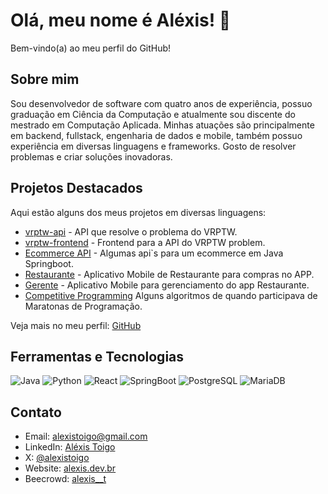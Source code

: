 # Olá, meu nome é Aléxis! 👋

Bem-vindo(a) ao meu perfil do GitHub!

## Sobre mim
Sou desenvolvedor de software com quatro anos de experiência, possuo graduação em Ciência da Computação e atualmente sou discente do mestrado em Computação Aplicada. 
Minhas atuações são principalmente em backend, fullstack, engenharia de dados e mobile, também possuo experiência em diversas linguagens e frameworks. Gosto de resolver problemas e criar soluções inovadoras.

## Projetos Destacados
Aqui estão alguns dos meus projetos em diversas linguagens:
- [vrptw-api](https://github.com/alexistoigo/vrptw-api) - API que resolve o problema do VRPTW.
- [vrptw-frontend](https://github.com/alexistoigo/vrptw-api) - Frontend para a API do VRPTW problem.
- [Ecommerce API](https://github.com/alexistoigo/ecommerce) - Algumas api`s para um ecommerce em Java Springboot.
- [Restaurante](https://github.com/alexistoigo/restaurant) - Aplicativo Mobile de Restaurante para compras no APP.
- [Gerente](https://github.com/alexistoigo/gerente) - Aplicativo Mobile para gerenciamento do app Restaurante.
- [Competitive Programming](https://github.com/alexistoigo/Competitive-Programming) Alguns algoritmos de quando participava de Maratonas de Programação.

Veja mais no meu perfil: [GitHub](https://github.com/alexistoigo)

## Ferramentas e Tecnologias
![Java](https://img.shields.io/badge/Java-ED8B00?style=flat-square&logo=openjdk)
![Python](https://img.shields.io/badge/-Python-blue?style=flat-square&logo=python)
![React](https://img.shields.io/badge/-React-blue?style=flat-square&logo=react)
![SpringBoot](https://img.shields.io/badge/SpringBoot-6DB33F?style=flat-square&logo=Spring)
![PostgreSQL](https://img.shields.io/badge/postgresql-4169e1?style=flat-square&logo=postgresql)
![MariaDB](https://img.shields.io/badge/MariaDB-003545?style=flat-square&logo=mariadb)


## Contato
- Email: [alexistoigo@gmail.com](mailto:seuemail@dominio.com)
- LinkedIn: [Aléxis Toigo](https://www.linkedin.com/in/alexistoigo/)
- X: [@alexistoigo](https://x.com/alexistoigo)
- Website: [alexis.dev.br](https://alexis.dev.br)
- Beecrowd: [alexis__t](https://judge.beecrowd.com/pt/profile/152913)
